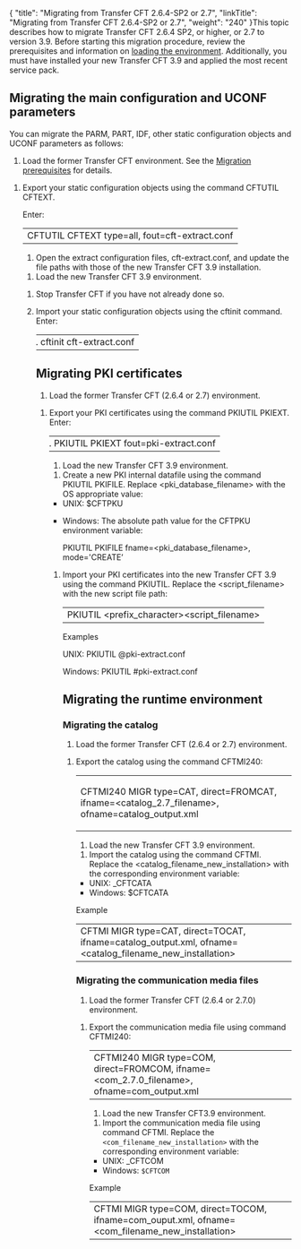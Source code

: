 {
    "title": "Migrating from Transfer CFT 2.6.4-SP2 or 2.7",
    "linkTitle": "Migrating from Transfer CFT 2.6.4-SP2 or 2.7",
    "weight": "240"
}This topic describes how to migrate Transfer CFT 2.6.4 SP2, or higher, or 2.7 to version 3.9. Before starting this migration procedure, review the prerequisites and information on [loading the environment](..//transfercft/cft_intro_install/unix_install_start_here/upgrade_start_here/load_the_environment). Additionally, you must have installed your new Transfer CFT 3.9 and applied the most recent service pack.

## Migrating the main configuration and UCONF parameters

You can migrate the PARM, PART, IDF, other static configuration objects and UCONF parameters as follows:

1.  Load the former Transfer CFT environment. See the [Migration prerequisites](..//transfercft/cft_intro_install/unix_install_start_here/upgrade_start_here/load_the_environment) for details.

<!-- -->

1.  Export your static configuration objects using the command CFTUTIL CFTEXT.  
    Enter:  
    

    <table cellspacing="0">
   <col/>
   <tbody>
      <tr>
         <td>CFTUTIL CFTEXT type=all, fout=cft-extract.conf         </td>
      </tr>
   </tbody>
</table>

<!-- -->

1.  Open the extract configuration files, cft-extract.conf, and update the file paths with those of the new Transfer CFT 3.9 installation.

<!-- -->

1.  Load the new Transfer CFT 3.9 environment.

<!-- -->

1.  Stop Transfer CFT if you have not already done so.

2.  Import your static configuration objects using the cftinit command. Enter:   
    

    <table cellspacing="0">
   <col/>
   <tbody>
      <tr>
         <td>
               <li><span>cftinit cft-extract.conf</span>
               </li>
         </td>
      </tr>
   </tbody>
</table>

## Migrating PKI certificates

1.  Load the former Transfer CFT (2.6.4 or 2.7) environment.

<!-- -->

1.  Export your PKI certificates using the command PKIUTIL PKIEXT. Enter:   
    

    <table cellspacing="0">
   <col/>
   <tbody>
      <tr>
         <td>
               <li><span>PKIUTIL PKIEXT fout=pki-extract.conf</span>
               </li>
         </td>
      </tr>
   </tbody>
</table>

<!-- -->

1.  Load the new Transfer CFT 3.9 environment.

<!-- -->

1.  Create a new PKI internal datafile using the command PKIUTIL PKIFILE. Replace &lt;pki\_database\_filename> with the OS appropriate value:

-   UNIX: $CFTPKU

<!-- -->

-   Windows: The absolute path value for the CFTPKU environment variable:  
    PKIUTIL PKIFILE fname=&lt;pki\_database\_filename>, mode='CREATE’

1.  Import your PKI certificates into the new Transfer CFT 3.9 using the command PKIUTIL. Replace the &lt;script\_filename> with the new script file path:   
    

    <table cellspacing="0">
   <col/>
   <tbody>
      <tr>
         <td>PKIUTIL &lt;prefix_character&gt;&lt;script_filename&gt;         </td>
      </tr>
   </tbody>
</table>

Examples

UNIX: PKIUTIL @pki-extract.conf

Windows: PKIUTIL #pki-extract.conf

## Migrating the runtime environment

### Migrating the catalog

1.  Load the former Transfer CFT (2.6.4 or 2.7) environment.

<!-- -->

1.  Export the catalog using the command CFTMI240:  
    

    <table cellspacing="0">
   <col/>
   <tbody>
      <tr>
         <td>
            <p>CFTMI240 MIGR type=CAT, direct=FROMCAT, ifname=&lt;catalog_2.7_filename&gt;, ofname=catalog_output.xml</p>
         </td>
      </tr>
   </tbody>
</table>

<!-- -->

1.  Load the new Transfer CFT 3.9 environment.

<!-- -->

1.  Import the catalog using the command CFTMI. Replace the &lt;catalog\_filename\_new\_installation> with the corresponding environment variable:

-   UNIX: \_CFTCATA

<!-- -->

-   Windows: $CFTCATA

Example

<table cellspacing="0">
   <col/>
   <tbody>
      <tr>
         <td><span>CFTMI MIGR type=CAT, direct=TOCAT, ifname=catalog_output.xml, ofname=&lt;catalog_filename_new_installation&gt;</span>
         </td>
      </tr>
   </tbody>
</table>

### Migrating the communication media files

1.  Load the former Transfer CFT (2.6.4 or 2.7.0) environment.

<!-- -->

1.  Export the communication media file using command CFTMI240:  
    

    <table cellspacing="0">
   <col/>
   <tbody>
      <tr>
         <td>CFTMI240 MIGR type=COM, direct=FROMCOM, ifname=&lt;com_2.7.0_filename&gt;, ofname=com_output.xml         </td>
      </tr>
   </tbody>
</table>

<!-- -->

1.  Load the new Transfer CFT3.9 environment.

<!-- -->

1.  Import the communication media file using command CFTMI. Replace the `<com_filename_new_installation>` with the corresponding environment variable:

-   UNIX: \_CFTCOM

<!-- -->

-   Windows: `$CFTCOM`

Example

<table cellspacing="0">
   <col/>
   <tbody>
      <tr>
         <td><span>CFTMI MIGR type=COM, direct=TOCOM, ifname=com_ouput.xml, ofname=&lt;com_filename_new_installation&gt;</span>
         </td>
      </tr>
   </tbody>
</table>
